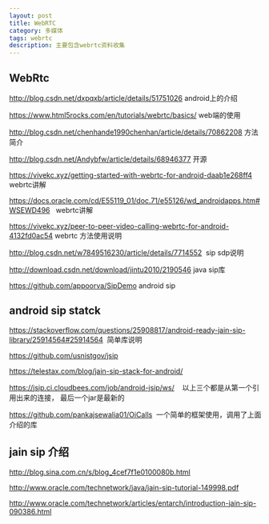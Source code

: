 ```yaml
---
layout: post
title: WebRTC
category: 多媒体
tags: webrtc
description: 主要包含webrtc资料收集
---
```

## WebRtc

http://blog.csdn.net/dxpqxb/article/details/51751026  android上的介绍

https://www.html5rocks.com/en/tutorials/webrtc/basics/ web端的使用

http://blog.csdn.net/chenhande1990chenhan/article/details/70862208 方法简介

http://blog.csdn.net/Andybfw/article/details/68946377 开源

https://vivekc.xyz/getting-started-with-webrtc-for-android-daab1e268ff4  webrtc讲解

https://docs.oracle.com/cd/E55119_01/doc.71/e55126/wd_androidapps.htm#WSEWD496   webrtc讲解

https://vivekc.xyz/peer-to-peer-video-calling-webrtc-for-android-4132fd0ac54 webrtc 方法使用说明


http://blog.csdn.net/w7849516230/article/details/7714552  sip sdp说明

http://download.csdn.net/download/jintu2010/2190546  java sip库

https://github.com/appoorva/SipDemo android sip


## android sip statck

https://stackoverflow.com/questions/25908817/android-ready-jain-sip-library/25914564#25914564  简单库说明

https://github.com/usnistgov/jsip

https://telestax.com/blog/jain-sip-stack-for-android/

https://jsip.ci.cloudbees.com/job/android-jsip/ws/    以上三个都是从第一个引用出来的连接， 最后一个jar是最新的

https://github.com/pankajsewalia01/OiCalls  一个简单的框架使用，调用了上面介绍的库


## jain sip 介绍

http://blog.sina.com.cn/s/blog_4cef7f1e0100080b.html

http://www.oracle.com/technetwork/java/jain-sip-tutorial-149998.pdf

http://www.oracle.com/technetwork/articles/entarch/introduction-jain-sip-090386.html




